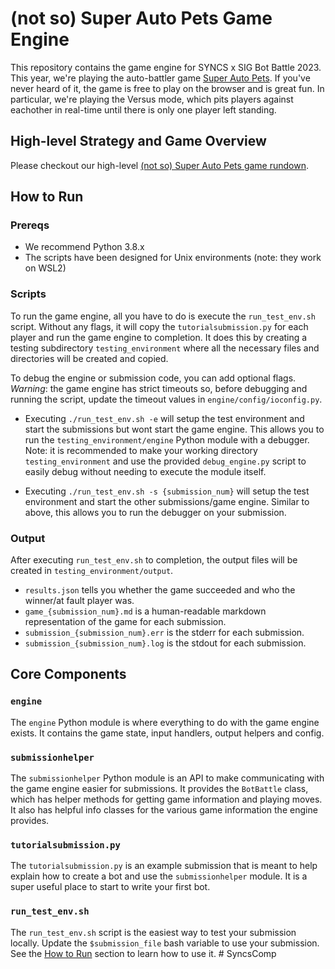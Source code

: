 # (not so) Super Auto Pets Game Engine
This repository contains the game engine for SYNCS x SIG Bot Battle 2023. This year, we're playing the auto-battler game [Super Auto Pets](https://teamwood.itch.io/super-auto-pets). If you've never heard of it, the game is free to play on the browser and is great fun. In particular, we're playing the Versus mode, which pits players against eachother in real-time until there is only one player left standing.

## High-level Strategy and Game Overview
Please checkout our high-level [(not so) Super Auto Pets game rundown](https://syncs.notion.site/SYNCS-BOT-BATTLE-2023-GAME-RUNDOWN-baad74bdc74a4efea01cb18efebf6046?pvs=4). 

## How to Run
### Prereqs
- We recommend Python 3.8.x
- The scripts have been designed for Unix environments (note: they work on WSL2)

### Scripts
To run the game engine, all you have to do is execute the `run_test_env.sh` script. Without any flags, it will copy the `tutorialsubmission.py` for each player and run the game engine to completion. It does this by creating a testing subdirectory `testing_environment` where all the necessary files and directories will be created and copied.

To debug the engine or submission code, you can add optional flags. *Warning*: the game engine has strict timeouts so, before debugging and running the script, update the timeout values in `engine/config/ioconfig.py`.  
- Executing `./run_test_env.sh -e` will setup the test environment and start the submissions but wont start the game engine. This allows you to run the `testing_environment/engine` Python module with a debugger. Note: it is recommended to make your working directory `testing_environment` and use the provided `debug_engine.py` script to easily debug without needing to execute the module itself.

- Executing `./run_test_env.sh -s {submission_num}` will setup the test environment and start the other submissions/game engine. Similar to above, this allows you to run the debugger on your submission.

### Output
After executing `run_test_env.sh` to completion, the output files will be created in `testing_environment/output`.
- `results.json` tells you whether the game succeeded and who the winner/at fault player was.
- `game_{submission_num}.md` is a human-readable markdown representation of the game for each submission.
- `submission_{submission_num}.err` is the stderr for each submission.
- `submission_{submission_num}.log` is the stdout for each submission.

## Core Components
### `engine`
The `engine` Python module is where everything to do with the game engine exists. It contains the game state, input handlers, output helpers and config.

### `submissionhelper`
The `submissionhelper` Python module is an API to make communicating with the game engine easier for submissions. It provides the `BotBattle` class, which has helper methods for getting game information and playing moves. It also has helpful info classes for the various game information the engine provides.

### `tutorialsubmission.py`
The `tutorialsubmission.py` is an example submission that is meant to help explain how to create a bot and use the `submissionhelper` module. It is a super useful place to start to write your first bot.

### `run_test_env.sh`
The `run_test_env.sh` script is the easiest way to test your submission locally. Update the `$submission_file` bash variable to use your submission. See the [How to Run](#how-to-run) section to learn how to use it. #   S y n c s C o m p  
 
